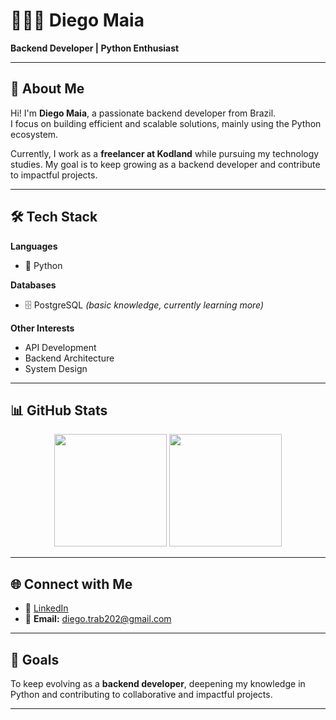 # 👨🏻‍💻 Diego Maia

**Backend Developer | Python Enthusiast**

---

## 👋 About Me
Hi! I'm **Diego Maia**, a passionate backend developer from Brazil.  
I focus on building efficient and scalable solutions, mainly using the Python ecosystem.  

Currently, I work as a **freelancer at Kodland** while pursuing my technology studies. My goal is to keep growing as a backend developer and contribute to impactful projects.  

---

## 🛠️ Tech Stack

**Languages**  
- 🐍 Python  

**Databases**  
- 🗄️ PostgreSQL *(basic knowledge, currently learning more)*  

**Other Interests**  
- API Development  
- Backend Architecture  
- System Design  

---

## 📊 GitHub Stats

<p align="center">
  <img height="180em" src="https://github-readme-stats.vercel.app/api?username=DMaia-afk&show_icons=true&theme=tokyonight&include_all_commits=true&locale=en"/>
  <img height="180em" src="https://github-readme-stats.vercel.app/api/top-langs/?username=DMaia-afk&theme=tokyonight&layout=compact&custom_title=Technologies&langs_count=6"/>
</p>

---

## 🌐 Connect with Me

- 💼 [LinkedIn](https://www.linkedin.com/in/YOUR-LINKEDIN)  
- 📧 **Email:** diego.trab202@gmail.com  

---

## 🚀 Goals
To keep evolving as a **backend developer**, deepening my knowledge in Python and contributing to collaborative and impactful projects.  

---
